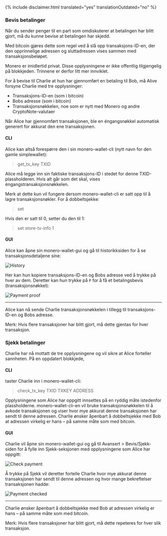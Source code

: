 {% include disclaimer.html translated="yes" translationOutdated="no" %}

### Bevis betalinger

Når du sender penger til en part som omdiskuterer at betalingen har blitt gjort, må du kunne bevise at betalingen har skjedd.

Med bitcoin gjøres dette som regel ved å slå opp transaksjons-ID-en, der den opprinnelige adressen og sluttadressen vises sammen med transaksjonsbeløpet.

Monero er imidlertid privat. Disse opplysningene er ikke offentlig tilgjengelig på blokkjeden. Trinnene er derfor litt mer innviklet.

For å bevise til Charlie at hun har gjennomført en betaling til Bob, må Alive forsyne Charlie med tre opplysninger:

- Transaksjons-ID-en (som i bitcoin)
- Bobs adresse (som i bitcoin)
- Transaksjonsnøkkelen, noe som er nytt med Monero og andre CryptoNote-valutaer

Når Alice har gjennomført transaksjonen, ble en éngangsnøkkel automatisk generert for akkurat den ene transaksjonen.

#### CLI

Alice kan altså forespørre den i sin monero-wallet-cli (nytt navn for den gamle simplewallet):

> get_tx_key TXID

Alice må legge inn sin faktiske transaksjons-ID i stedet for denne TXID-plassholderen. Hvis alt går som det skal, vises éngangstransaksjonsnøkkelen.

Merk at dette kun vil fungere dersom monero-wallet-cli er satt opp til å lagre transaksjonsnøkler. For å dobbeltsjekke:

> set

Hvis den er satt til 0, setter du den til 1:

> set store-tx-info 1

#### GUI

Alice kan åpne sin monero-wallet-gui og gå til historikksiden for å se transaksjonsdetaljene sine:

![History](/img/resources/user-guides/en/prove-payment/history.png)

Her kan hun kopiere transaksjons-ID-en og Bobs adresse ved å trykke på hver av dem.
Deretter kan hun trykke på `P` for å få et betalingsbevis (transaksjonsnøkkel):

![Payment proof](/img/resources/user-guides/en/prove-payment/payment-proof.png)


---

Alice kan nå sende Charlie transaksjonsnøkkelen i tillegg til transaksjons-ID-en og Bobs adresse.

Merk: Hvis flere transaksjoner har blitt gjort, må dette gjentas for hver transaksjon.

### Sjekk betalinger

Charlie har nå mottatt de tre opplysningene og vil sikre at Alice forteller sannheten. På en oppdatert blokkjede, 

#### CLI

taster Charlie inn i monero-wallet-cli:

> check_tx_key TXID TXKEY ADDRESS

Opplysningene som Alice har oppgitt innsettes på en ryddig måte istedenfor plassholderne. monero-wallet-cli-en vil bruke transaksjonsnøkkelen til å avkode transaksjonen og viser hvor mye akkurat denne transaksjonen har sendt til denne adressen. Charlie ønsker åpenbart å dobbeltsjekke med Bob at adressen virkelig er hans – på samme måte som med bitcoin.


#### GUI

Charlie vil åpne sin monero-wallet-gui og gå til Avansert > Bevis/Sjekk-siden for å fylle inn Sjekk-seksjonen med opplysningene som Alice har oppgitt:

![Check payment](/img/resources/user-guides/en/prove-payment/check-payment.png)

Å trykke på Sjekk vil deretter fortelle Charlie hvor mye akkurat denne transaksjonen har sendt til denne adressen og hvor mange bekreftelser transaksjonen hadde:

![Payment checked](/img/resources/user-guides/en/prove-payment/payment-checked.png)


---

Charlie ønsker åpenbart å dobbeltsjekke med Bob at adressen virkelig er hans – på samme måte som med bitcoin.

Merk: Hvis flere transaksjoner har blitt gjort, må dette repeteres for hver slik transaksjon.